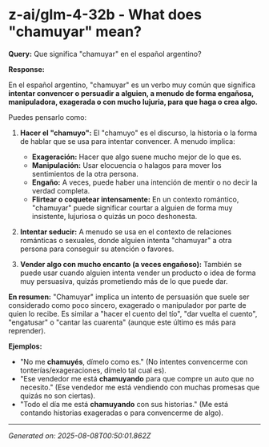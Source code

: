 # z-ai/glm-4-32b - What does "chamuyar" mean?

**Query:** Que significa "chamuyar" en el español argentino?



**Response:**

En el español argentino, "chamuyar" es un verbo muy común que significa **intentar convencer o persuadir a alguien, a menudo de forma engañosa, manipuladora, exagerada o con mucho lujuria, para que haga o crea algo.**

Puedes pensarlo como:

1.  **Hacer el "chamuyo":** El "chamuyo" es el discurso, la historia o la forma de hablar que se usa para intentar convencer. A menudo implica:
    *   **Exageración:** Hacer que algo suene mucho mejor de lo que es.
    *   **Manipulación:** Usar elocuencia o halagos para mover los sentimientos de la otra persona.
    *   **Engaño:** A veces, puede haber una intención de mentir o no decir la verdad completa.
    *   **Flirtear o coquetear intensamente:** En un contexto romántico, "chamuyar" puede significar courtar a alguien de forma muy insistente, lujuriosa o quizás un poco deshonesta.

2.  **Intentar seducir:** A menudo se usa en el contexto de relaciones románticas o sexuales, donde alguien intenta "chamuyar" a otra persona para conseguir su atención o favores.

3.  **Vender algo con mucho encanto (a veces engañoso):** También se puede usar cuando alguien intenta vender un producto o idea de forma muy persuasiva, quizás prometiendo más de lo que puede dar.

**En resumen:** "Chamuyar" implica un intento de persuasión que suele ser considerado como poco sincero, exagerado o manipulador por parte de quien lo recibe. Es similar a "hacer el cuento del tío", "dar vuelta el cuento", "engatusar" o "cantar las cuarenta" (aunque este último es más para reprender).

**Ejemplos:**

*   "No me **chamuyés**, dímelo como es." (No intentes convencerme con tonterías/exageraciones, dímelo tal cual es).
*   "Ese vendedor me está **chamuyando** para que compre un auto que no necesito." (Ese vendedor me está vendiendo con muchas promesas que quizás no son ciertas).
*   "Todo el día me está **chamuyando** con sus historias." (Me está contando historias exageradas o para convencerme de algo).

---
*Generated on: 2025-08-08T00:50:01.862Z*
